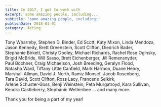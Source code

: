 ```yaml
---
title: In 2017, I got to work with
excerpt: some amazing people, including...
subtitle: 'some amazing people, including:'
publishDate: 2018-01-01
category: Acting
---
```


Tony&nbsp;Wharmby, Stephen&nbsp;D.&nbsp;Binder, Ed&nbsp;Scott, Katy&nbsp;Mixon, Linda&nbsp;Mendoza, Jason&nbsp;Kennedy, Brett&nbsp;Greenstein, Scott&nbsp;Clifton, Diedrich&nbsp;Bader, Stephanie&nbsp;Birkett, Christy&nbsp;Dooley, Michael&nbsp;Richards, Rachel&nbsp;Rose&nbsp;Oginsky, Brigid&nbsp;McBride, Will&nbsp;Sasso, Brett&nbsp;Eichenberger, Jill&nbsp;Remensnyder, Paul&nbsp;Bochner, Craig&nbsp;Michaelson, Josh&nbsp;Breeding, Geralyn&nbsp;Flood, Natasha&nbsp;Ward, Tiffany&nbsp;Little&nbsp;Canfield, Mark&nbsp;Harmon, Duane&nbsp;Henry, Marshall&nbsp;Allman, David&nbsp;J.&nbsp;North, Ramiz&nbsp;Monsef, Jacob&nbsp;Rosenberg, Tara&nbsp;David, Scott&nbsp;Clifton, Ross&nbsp;Lacy, Francene&nbsp;Selkirk, Arlene&nbsp;Schuster&#8209;Goss, Benji&nbsp;Weinstein, Peta&nbsp;Murgatroyd, Kara&nbsp;Sullivan, Kendra&nbsp;Castleberry, Stephanie&nbsp;Wetherbee ... and many more.

Thank you for being a part of my year!

